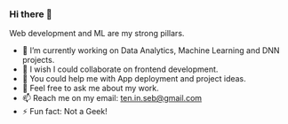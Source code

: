 ### Hi there 👋

Web development and ML are my strong pillars.

- 🔭 I’m currently working on Data Analytics, Machine Learning and DNN projects.
- 👯 I wish I could collaborate on frontend development.
- 🤔 You could help me with App deployment and project ideas.
- 💬 Feel free to ask me about my work.
- 📫 Reach me on my email: ten.in.seb@gmail.com
- ⚡ Fun fact: Not a Geek!

